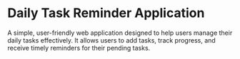 # Daily Task Reminder Application

A simple, user-friendly web application designed to help users manage their daily tasks effectively. It allows users to add tasks, track progress, and receive timely reminders for their pending tasks.

